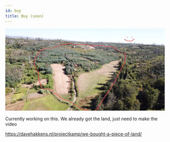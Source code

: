 ```yaml
---
id: buy
title: Buy (soon)
---
```

<img src="../assets/land/drone.jpg"/>

Currently working on this. We already got the land, just need to make the video

https://davehakkens.nl/projectkamp/we-bought-a-piece-of-land/
